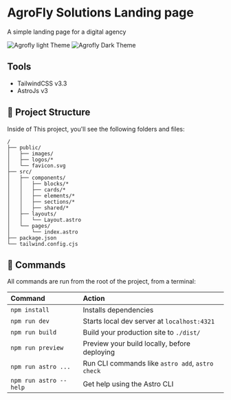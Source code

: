 <h1>AgroFly Solutions Landing page</h1>

A simple landing page for a digital agency

![Agrofly light Theme](./screens/Screenshot-dark_mode.png)
![Agrofly Dark Theme](./screens/Screenshot-light-mode.png)


## Tools
- TailwindCSS v3.3
- AstroJs v3


## 🚀 Project Structure

Inside of This project, you'll see the following folders and files:

```
/
├── public/
│   ├── images/
│   ├── logos/*
│   └── favicon.svg
├── src/
│   ├── components/
│   │   ├── blocks/*
│   │   ├── cards/*
│   │   ├── elements/*
│   │   ├── sections/*
│   │   ├── shared/*
│   ├── layouts/
│   │   └── Layout.astro
│   └── pages/
│       └── index.astro
├── package.json
└── tailwind.config.cjs
```


## 🧞 Commands

All commands are run from the root of the project, from a terminal:

| Command                | Action                                           |
| :--------------------- | :----------------------------------------------- |
| `npm install`          | Installs dependencies                            |
| `npm run dev`          | Starts local dev server at `localhost:4321`      |
| `npm run build`        | Build your production site to `./dist/`          |
| `npm run preview`      | Preview your build locally, before deploying     |
| `npm run astro ...`    | Run CLI commands like `astro add`, `astro check` |
| `npm run astro --help` | Get help using the Astro CLI                     |


